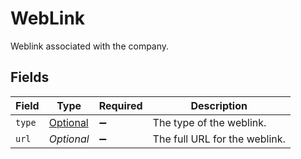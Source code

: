 # WebLink

Weblink associated with the company.


## Fields

| Field                                             | Type                                              | Required                                          | Description                                       |
| ------------------------------------------------- | ------------------------------------------------- | ------------------------------------------------- | ------------------------------------------------- |
| `type`                                            | [Optional<Type>](../../models/components/Type.md) | :heavy_minus_sign:                                | The type of the weblink.                          |
| `url`                                             | *Optional<String>*                                | :heavy_minus_sign:                                | The full URL for the weblink.                     |